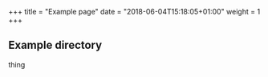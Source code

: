+++
title = "Example page"
date = "2018-06-04T15:18:05+01:00"
weight = 1
+++

## Example directory

thing
